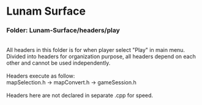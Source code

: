 # Lunam Surface
### Folder: Lunam-Surface/headers/play
\
All headers in this folder is for when player select "Play" in main menu. \
Divided into headers for organization purpose, all headers depend on each other and cannot be used independently. \
\
Headers execute as follow:\
mapSelection.h -> mapConvert.h -> gameSession.h \
\
Headers here are not declared in separate .cpp for speed. 
